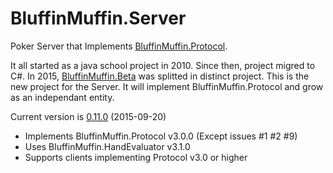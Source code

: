 # BluffinMuffin.Server
Poker Server that Implements [BluffinMuffin.Protocol](http://ericmas001.github.io/BluffinMuffin.Protocol/).

It all started as a java school project in 2010. Since then, project migred to C#. In 2015, [BluffinMuffin.Beta](http://ericmas001.github.io/BluffinMuffin.Beta/) was splitted in distinct project. This is the new project for the Server. It will implement BluffinMuffin.Protocol and grow as an independant entity.

Current version is [0.11.0](https://github.com/Ericmas001/BluffinMuffin.Server/releases/tag/v0.11.0) (2015-09-20)
 * Implements BluffinMuffin.Protocol v3.0.0 (Except issues #1 #2 #9)
 * Uses BluffinMuffin.HandEvaluator v3.1.0
 * Supports clients implementing Protocol v3.0 or higher
